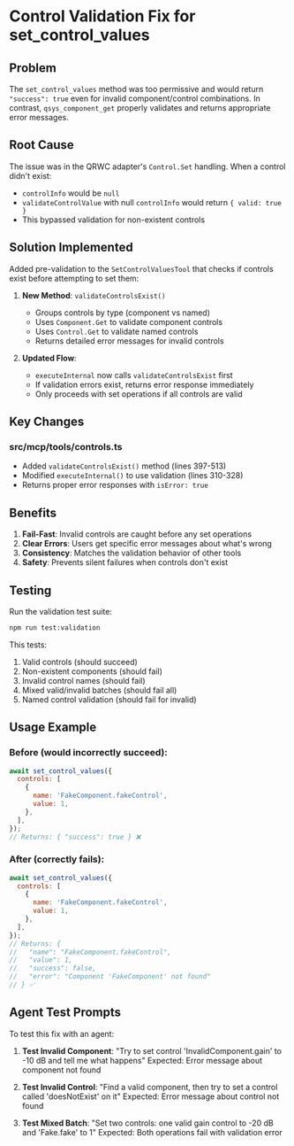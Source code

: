 # Control Validation Fix for set_control_values

## Problem

The `set_control_values` method was too permissive and would return `"success": true` even for
invalid component/control combinations. In contrast, `qsys_component_get` properly validates and
returns appropriate error messages.

## Root Cause

The issue was in the QRWC adapter's `Control.Set` handling. When a control didn't exist:

- `controlInfo` would be `null`
- `validateControlValue` with null `controlInfo` would return `{ valid: true }`
- This bypassed validation for non-existent controls

## Solution Implemented

Added pre-validation to the `SetControlValuesTool` that checks if controls exist before attempting
to set them:

1. **New Method**: `validateControlsExist()`
   - Groups controls by type (component vs named)
   - Uses `Component.Get` to validate component controls
   - Uses `Control.Get` to validate named controls
   - Returns detailed error messages for invalid controls

2. **Updated Flow**:
   - `executeInternal` now calls `validateControlsExist` first
   - If validation errors exist, returns error response immediately
   - Only proceeds with set operations if all controls are valid

## Key Changes

### src/mcp/tools/controls.ts

- Added `validateControlsExist()` method (lines 397-513)
- Modified `executeInternal()` to use validation (lines 310-328)
- Returns proper error responses with `isError: true`

## Benefits

1. **Fail-Fast**: Invalid controls are caught before any set operations
2. **Clear Errors**: Users get specific error messages about what's wrong
3. **Consistency**: Matches the validation behavior of other tools
4. **Safety**: Prevents silent failures when controls don't exist

## Testing

Run the validation test suite:

```bash
npm run test:validation
```

This tests:

1. Valid controls (should succeed)
2. Non-existent components (should fail)
3. Invalid control names (should fail)
4. Mixed valid/invalid batches (should fail all)
5. Named control validation (should fail for invalid)

## Usage Example

### Before (would incorrectly succeed):

```javascript
await set_control_values({
  controls: [
    {
      name: 'FakeComponent.fakeControl',
      value: 1,
    },
  ],
});
// Returns: { "success": true } ❌
```

### After (correctly fails):

```javascript
await set_control_values({
  controls: [
    {
      name: 'FakeComponent.fakeControl',
      value: 1,
    },
  ],
});
// Returns: {
//   "name": "FakeComponent.fakeControl",
//   "value": 1,
//   "success": false,
//   "error": "Component 'FakeComponent' not found"
// } ✅
```

## Agent Test Prompts

To test this fix with an agent:

1. **Test Invalid Component**: "Try to set control 'InvalidComponent.gain' to -10 dB and tell me
   what happens" Expected: Error message about component not found

2. **Test Invalid Control**: "Find a valid component, then try to set a control called
   'doesNotExist' on it" Expected: Error message about control not found

3. **Test Mixed Batch**: "Set two controls: one valid gain control to -20 dB and 'Fake.fake' to 1"
   Expected: Both operations fail with validation error
